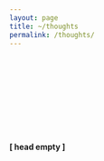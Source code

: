 ```yaml
---
layout: page
title: ~/thoughts
permalink: /thoughts/
---
```

#### &nbsp;

#### &nbsp;

#### &nbsp;

#### &nbsp;

#### [ head empty ]
